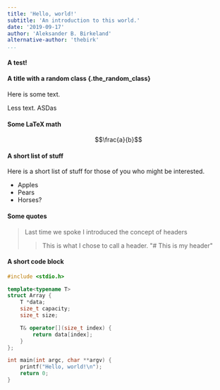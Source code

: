 ```yaml
---
title: 'Hello, world!'
subtitle: 'An introduction to this world.'
date: '2019-09-17'
author: 'Aleksander B. Birkeland'
alternative-author: 'thebirk'
...
```


#### A test!

#### A title with a random class {.the_random_class}

Here is some text.

Less text. ASDas

#### Some LaTeX math

$$\frac{a}{b}$$

#### A short list of stuff

Here is a short list of stuff for those of you who might be interested.

- Apples
- Pears
- Horses?

#### Some quotes

> Last time we spoke I introduced the concept of headers
> 
> > This is what I chose to call a header. "# This is my header"

#### A short code block

```c++
#include <stdio.h>

template<typename T>
struct Array {
	T *data;
	size_t capacity;
	size_t size;

	T& operator[](size_t index) {
		return data[index];
	}
};

int main(int argc, char **argv) {
    printf("Hello, world!\n");
    return 0;
}
```
